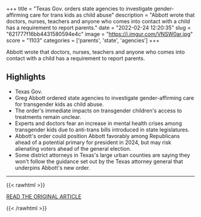 +++
title = "Texas Gov. orders state agencies to investigate gender-affirming care for trans kids as child abuse"
description = "Abbott wrote that doctors, nurses, teachers and anyone who comes into contact with a child has a requirement to report parents."
date = "2022-02-24 12:20:35"
slug = "621777f16bb4431580594e4c"
image = "https://i.imgur.com/VNSW0ar.jpg"
score = "1103"
categories = ['parents', 'state', 'agencies']
+++

Abbott wrote that doctors, nurses, teachers and anyone who comes into contact with a child has a requirement to report parents.

## Highlights

- Texas Gov.
- Greg Abbott ordered state agencies to investigate gender-affirming care for transgender kids as child abuse.
- The order's immediate impacts on transgender children's access to treatments remain unclear.
- Experts and doctors fear an increase in mental health crises among transgender kids due to anti-trans bills introduced in state legislatures.
- Abbott's order could position Abbott favorably among Republicans ahead of a potential primary for president in 2024, but may risk alienating voters ahead of the general election.
- Some district attorneys in Texas's large urban counties are saying they won't follow the guidance set out by the Texas attorney general that underpins Abbott's new order.

---

{{< rawhtml >}}
  <p class="article-category">
    <a target="_blank" href="https://www.axios.com/texas-abott-gender-affirming-care-trans-kids-423467ea-d634-4f2d-92cf-f688c43369f6.html">READ THE ORIGINAL ARTICLE</a>
  </p>
{{< /rawhtml >}}
